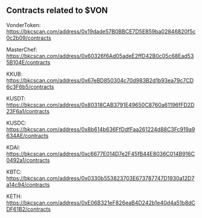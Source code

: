 ## Contracts related to $VON
VonderToken: https://bkcscan.com/address/0x19dade57B0BBCE7D5E859ba02846820f5c0c2b09/contracts

MasterChef: https://bkcscan.com/address/0x60326f6Ad05adeE2ffD42B0c05c68Ead535B104E/contracts

KKUB: https://bkcscan.com/address/0x67eBD850304c70d983B2d1b93ea79c7CD6c3F6b5/contracts

KUSDT: https://bkcscan.com/address/0x80318CAB3791E49650C8760a61196fFD2D23F6a1/contracts

KUSDC:  https://bkcscan.com/address/0x8b614b636FfDdfFaa261224d88C3Fc919a9634AE/contracts

KDAI: https://bkcscan.com/address/0xc6677E014D7e2F45fB44E8036C014B916C0492a1/contracts

KBTC: https://bkcscan.com/address/0x0330b553823703E673787747D1930a12D7a14c94/contracts

KETH: https://bkcscan.com/address/0xE06B321eF826eaB4D242b1e40d4a51b8dCDF61B2/contracts